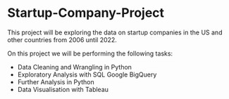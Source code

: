 # Startup-Company-Project

 This project will be exploring the data on startup companies in the US and other countries from 2006 until 2022.

 On this project we will be performing the following tasks:

- Data Cleaning and Wrangling in Python
- Exploratory Analysis with SQL Google BigQuery
- Further Analysis in Python
- Data Visualisation with Tableau
